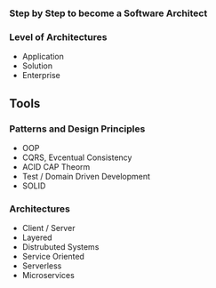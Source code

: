 ### Step by Step to become a Software Architect



### Level of Architectures
- Application
- Solution 
- Enterprise

## Tools

### Patterns and Design Principles
- OOP 
- CQRS, Evcentual Consistency
- ACID CAP Theorm
- Test / Domain Driven Development
- SOLID


### Architectures
- Client / Server
- Layered
- Distrubuted Systems
- Service Oriented
- Serverless
- Microservices


